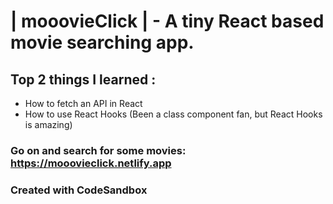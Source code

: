 # | mooovieClick | - A tiny React based movie searching app.

## Top 2 things I learned : 
* How to fetch an API in React
* How to use React Hooks (Been a class component fan, but React Hooks is amazing)

### Go on and search for some movies:  https://mooovieclick.netlify.app 

### Created with CodeSandbox
